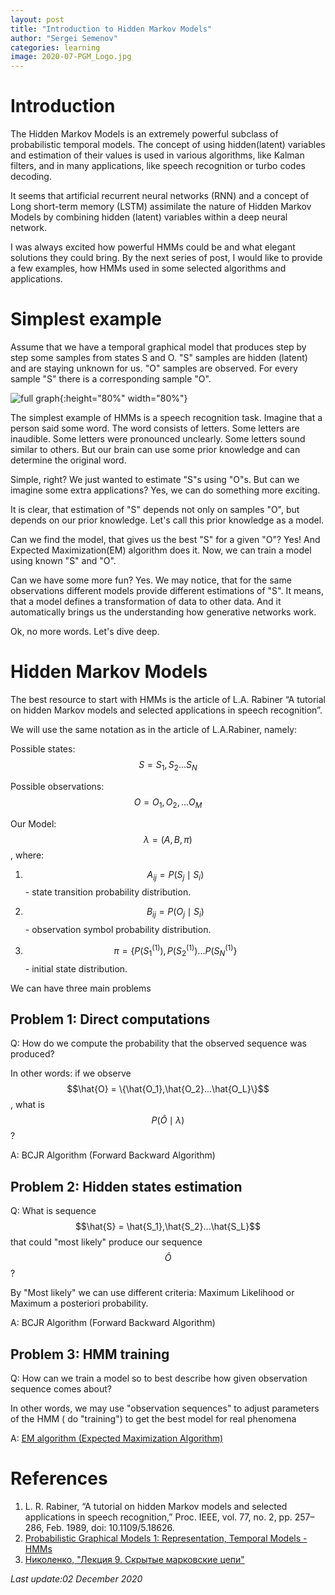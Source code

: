 ```yaml
---
layout: post
title: "Introduction to Hidden Markov Models"
author: "Sergei Semenov"
categories: learning
image: 2020-07-PGM_Logo.jpg
---
```


# Introduction

The Hidden Markov Models is an extremely powerful subclass of probabilistic temporal models. The concept of using hidden(latent) variables and estimation of their values is used in various algorithms, like Kalman filters, and in many applications, like speech recognition or turbo codes decoding.

It seems that artificial recurrent neural networks (RNN) and a concept of Long short-term memory (LSTM) assimilate the nature of Hidden Markov Models by combining hidden (latent) variables within a deep neural network.

I was always excited how powerful HMMs could be and what elegant solutions they could bring. By the next series of post, I would like to provide a few examples, how HMMs used in some selected algorithms and applications.

# Simplest example
Assume that we have a temporal graphical model that produces step by step some samples from states S and O.  "S" samples are hidden (latent) and are staying unknown for us. "O" samples are observed. For every sample "S" there is a corresponding sample "O". 

![full graph](https://simonrus.github.io/about/assets/img/2020-12_HMM_States.png "Graph"){:height="80%" width="80%"}

The simplest example of HMMs is a speech recognition task. Imagine that a person said some word. The word consists of letters.  Some letters are inaudible. Some letters were pronounced unclearly. Some letters sound similar to others. But our brain can use some prior knowledge and can determine the original word.

Simple, right? We just wanted to estimate "S"s using "O"s. But can we imagine some extra applications? Yes, we can do something more exciting. 

It is clear, that estimation of "S" depends not only on samples "O", but depends on our prior knowledge. Let's call this prior knowledge as a model. 

Can we find the model, that gives us the best "S" for a given "O"? Yes! And Expected Maximization(EM) algorithm does it.  Now, we can train a model using known "S" and "O". 

Can we have some more fun? Yes. We may notice, that for the same observations different models provide different estimations of "S". It means, that a model defines a transformation of data to other data. And it automatically brings us the understanding how generative networks work. 

Ok, no more words. Let's dive deep.

# Hidden Markov Models
The best resource to start with HMMs is the article of L.A. Rabiner “A tutorial on hidden Markov models and selected applications in speech recognition”. 

We will use the same notation as in the article of L.A.Rabiner, namely: 

Possible states: $$S = {S_1, S_2...S_N}$$

Possible observations: $$O = {O_1, O_2, ... O_M}$$

Our Model: $$\lambda = (A, B, \pi)$$, where:

1. $$A_{ij} = P(S_j \mid S_i)$$ - state transition probability distribution.

2. $$B_{ij} = P(O_j \mid S_i)$$ - observation symbol probability distribution.

3. $$\pi = \{P(S_1^{(1)}), P(S_2^{(1)}) ...  P(S_N^{(1)}\}$$ - initial state distribution.

We can have three main problems
## Problem 1: Direct computations
Q: How do we compute the probability that the observed sequence was produced?

In other words: if we observe $$\hat{O} = \{\hat{O_1},\hat{O_2}...\hat{O_L}\}$$, what is $$P(\hat{O} \mid \lambda)$$ ?

A: BCJR Algorithm (Forward Backward Algorithm)

## Problem 2: Hidden states estimation
Q: What is sequence $$\hat{S} = \hat{S_1},\hat{S_2}...\hat{S_L}$$ that could "most likely" produce our sequence $$\hat{O}$$?

By "Most likely" we can use different criteria: Maximum Likelihood or Maximum a posteriori probability.

A: BCJR Algorithm (Forward Backward Algorithm)

## Problem 3: HMM training
Q: How can we train a model so to best describe how given observation sequence comes about? 

In other words, we may use "observation sequences" to adjust parameters of the HMM ( do "training") to get the best model for real phenomena

A: [EM algorithm (Expected Maximization Algorithm)](https://simonrus.github.io/about/learning/PGM-ExpectedMaximization.html)

# References
1. L. R. Rabiner, “A tutorial on hidden Markov models and selected applications in speech recognition,” Proc. IEEE, vol. 77, no. 2, pp. 257–286, Feb. 1989, doi: 10.1109/5.18626.
2. [Probabilistic Graphical Models 1: Representation, Temporal Models - HMMs](https://www.coursera.org/lecture/probabilistic-graphical-models/temporal-models-hmms-goxoT)
3. [Николенко, "Лекция 9. Скрытые марковские цепи"](https://logic.pdmi.ras.ru/~sergey/oldsite/teaching/asr/notes-09-hmm.pdf)







*Last update:02 December 2020*
